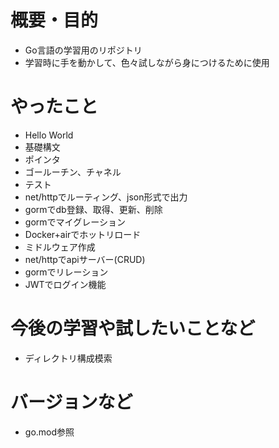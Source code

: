 # 概要・目的
- Go言語の学習用のリポジトリ
- 学習時に手を動かして、色々試しながら身につけるために使用
# やったこと
- Hello World
- 基礎構文
- ポインタ
- ゴールーチン、チャネル
- テスト
- net/httpでルーティング、json形式で出力
- gormでdb登録、取得、更新、削除
- gormでマイグレーション
- Docker+airでホットリロード
- ミドルウェア作成
- net/httpでapiサーバー(CRUD)
- gormでリレーション
- JWTでログイン機能
# 今後の学習や試したいことなど
- ディレクトリ構成模索
# バージョンなど
- go.mod参照